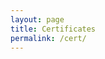 ```yaml
---
layout: page
title: Certificates
permalink: /cert/
---
```


<div data-iframe-width="150" data-iframe-height="270" data-share-badge-id="a100711c-dde3-4e7f-b1c4-5ecf77a74bb7" data-share-badge-host="https://www.credly.com"></div><script type="text/javascript" async src="//cdn.credly.com/assets/utilities/embed.js"></script>


<div data-iframe-width="150" data-iframe-height="270" data-share-badge-id="ea66d813-6d3f-4508-aa06-c59e398b2a7e" data-share-badge-host="https://www.credly.com"></div><script type="text/javascript" async src="//cdn.credly.com/assets/utilities/embed.js"></script>


<div data-iframe-width="150" data-iframe-height="270" data-share-badge-id="759a7c03-093f-4578-80ef-4f2cd665e7a1" data-share-badge-host="https://www.credly.com"></div><script type="text/javascript" async src="//cdn.credly.com/assets/utilities/embed.js"></script>

